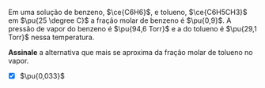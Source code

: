 Em uma solução de benzeno, $\ce{C6H6}$, e tolueno, $\ce{C6H5CH3}$ em $\pu{25 \degree C}$ a fração molar de benzeno é $\pu{0,9}$. A pressão de vapor do benzeno é $\pu{94,6 Torr}$ e a do tolueno é $\pu{29,1 Torr}$ nessa temperatura.

**Assinale** a alternativa que mais se aproxima da fração molar de tolueno no vapor.

- [x] $\pu{0,033}$


